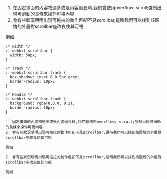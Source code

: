 1. 在固定畫面的內容物過多或是內容過長時,我們會使用overflow: scroll;強制出現可滑動的長條來操作可視內容
2. 會有些狀況明明出現可拖拉的動作但卻不見scrollbar,這時我們可以找到該區塊的外層對scrollbar座改良使其可視

例如:
```CSS=
/* width */
::-webkit-scrollbar {
  width: 50px;
}

/* Track */
::-webkit-scrollbar-track {
  box-shadow: inset 0 0 5px grey;
  border-radius: 10px;
}

/* Handle */
::-webkit-scrollbar-thumb {
  background: rgba(0,0,0, 0.2);
  border-radius: 10px;
}

```固定畫面的內容物過多或是內容過長時,我們會使用overflow: scroll;強制出現可滑動的長條來操作可視內容
2. 會有些狀況明明出現可拖拉的動作但卻不見scrollbar,這時我們可以找到該區塊的外層對scrollbar座改良使其可視

例如:
```

```固定畫面的內容物過多或是內容過長時,我們會使用overflow: scroll;強制出現可滑動的長條來操作可視內容
2. 會有些狀況明明出現可拖拉的動作但卻不見scrollbar,這時我們可以找到該區塊的外層對scrollbar座改良使其可視

例如:
```

```
